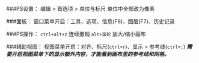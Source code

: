 ###PS设置：
编辑 > 首选项 > 单位与标尺  单位中全部改为像素

###面板：
窗口菜单开启：工具、选项、信息\(F8\)、图层\(F7\)、历史记录

###PS操作：
`ctrl+alt+z` 连续撤销
`alt+滚轮` 放大/缩小画布

###辅助视图：
视图菜单开启：对齐、标尺\(`ctrl+r`\)、显示 > 参考线\(`ctrl+;`\)
***需要开启视图菜单下的显示额外内容，才能看到画布里的参考线和网格。***

